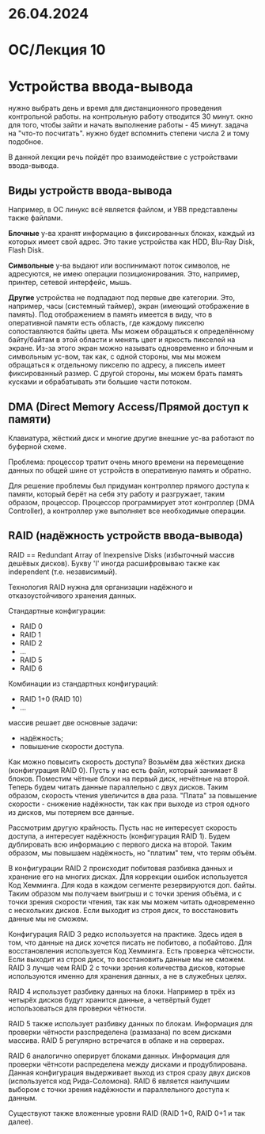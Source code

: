 # 26.04.2024

# ОС/Лекция 10

# Устройства ввода-вывода

нужно выбрать день и время для дистанционного проведения контрольной работы. на контрольную работу отводится 30 минут. окно для того, чтобы зайти и начать выполнение работы - 45 минут. задача на "что-то посчитать". нужно будет вспомнить степени числа 2 и тому подобное.

В данной лекции речь пойдёт про взаимодействие с устройствами ввода-вывода.

## Виды устройств ввода-вывода

Например, в ОС линукс всё является файлом, и УВВ представлены также файлами.

**Блочные** у-ва хранят информацию в фиксированных блоках, каждый из которых имеет свой адрес. Это такие устройства как HDD, Blu-Ray Disk, Flash Disk.

**Символьные** у-ва выдают или воспинимают поток символов, не адресуются, не имею операции позиционирования. Это, например, принтер, сетевой интерфейс, мышь.

**Другие** устройства не подпадают под первые две категории. Это, например, часы (системный таймер), экран (имеющий отображение в память). Под отображением в память имеется в виду, что в оперативной памяти есть область, где каждому пикселю сопоставляются байты цвета. Мы можем обращаться к определённому байту/байтам в этой области и менять цвет и яркость пикселей на экране. Из-за этого экран можно называть одновременно и блочным и символьным ус-вом, так как, с одной стороны, мы мы можем обращаться к отдельному пикселю по адресу, а пиксель имеет фиксированный размер. С другой стороны, мы можем брать память кусками и обрабатывать эти большие части потоком.

## DMA (Direct Memory Access/Прямой доступ к памяти)

Клавиатура, жёсткий диск и многие другие внешние ус-ва работают по буферной схеме.

Проблема: процессор тратит очень много времени на перемещение данных по общей шине от устройств в оперативную память и обратно.

Для решение проблемы был придуман контроллер прямого доступа к памяти, который берёт на себя эту работу и разгружает, таким образом, процессор. Процессор программирует этот контроллер (DMA Controller), а контроллер уже выполняет все необходимые операции.

## RAID (надёжность устройств ввода-вывода)

RAID == Redundant Array of Inexpensive Disks (избыточный массив дешёвых дисков). Букву 'I' иногда расшифровываю также как independent (т.е. независимый).

Технология RAID нужна для организации надёжного и отказоустойчивого хранения данных.

Стандартные конфигурации:
- RAID 0
- RAID 1
- RAID 2
- ...
- RAID 5
- RAID 6

Комбинации из стандартных конфигураций:
- RAID 1+0 (RAID 10)
- ...

массив решает две основные задачи:
- надёжность;
- повышение скорости доступа.

Как можно повысить скорость доступа? Возьмём два жёстких диска (конфигурация RAID 0). Пусть у нас есть файл, который занимает 8 блоков. Поместим чётные блоки на первый диск, нечётные на второй. Теперь будем читать данные параллельно с двух дисков. Таким образом, скорость чтения увеличится в два раза. "Плата" за повышение скорости - снижение надёжности, так как при выходе из строя одного из дисков, мы потеряем все данные.

Рассмотрим другую крайность. Пусть нас не интересует скорость доступа, а интересует надёжность (конфигурация RAID 1). Будем дублировать всю информацию с первого диска на второй. Таким образом, мы повышаем надёжность, но "платим" тем, что терям объём.

В конфигурации RAID 2 происходит побитовая разбивка данных и хранение его на многих дисках. Для коррекции ошибок используется Код Хемминга. Для кода в каждом сегменте резервируются доп. байты. Таким образом мы получаем выигрыш и с точки зрения объёма, и с точки зрения скорости чтения, так как мы можем читать одновременно с нескольких дисков. Если выходит из строя диск, то восстановить данные мы не сможем.

Конфигурация RAID 3 редко используется на практике. Здесь идея в том, что данные на диск хочется писать не побитово, а побайтово. Для восстановления используется Код Хемминга. Есть проверка чётсности. Если выходит из строя диск, то восстановить данные мы не сможем. RAID 3 лучше чем RAID 2 с точки зрения количества дисков, которые используются именно для хранения данных, а не в служебных целях.

RAID 4 использует разбивку данных на блоки. Например в трёх из четырёх дисков будут хранится данные, а четвёртый будет использоваться для проверки чётности.

RAID 5 также использует разбивку данных по блокам. Информация для проверки чётности разспределена (размазана) по всем дисками массива. RAID 5 регулярно встречатся в облаке и на серверах.

RAID 6 аналогично оперирует блоками данных. Информация для проверки чётнсоти распределена между дисками и продублирована. Данная конфигурация выдерживает выход из строя сразу двух дисков (используется код Рида-Соломона). RAID 6 является наилучшим выбором с точки зрения надёжности и параллельного доступа к данным.

Существуют также вложенные уровни RAID (RAID 1+0, RAID 0+1 и так далее).

